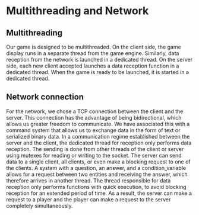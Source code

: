 # Multithreading and Network

## Multithreading

Our game is designed to be multithreaded. On the client side, the game display runs in a separate thread from the game engine. Similarly, data reception from the network is launched in a dedicated thread. On the server side, each new client accepted launches a data reception function in a dedicated thread. When the game is ready to be launched, it is started in a dedicated thread.

## Network connection

For the network, we chose a TCP connection between the client and the server. This connection has the advantage of being bidirectional, which allows us greater freedom to communicate. We have associated this with a command system that allows us to exchange data in the form of text or serialized binary data. In a communication regime established between the server and the client, the dedicated thread for reception only performs data reception. The sending is done from other threads of the client or server using mutexes for reading or writing to the socket. The server can send data to a single client, all clients, or even make a blocking request to one of the clients. A system with a question, an answer, and a condition_variable allows for a request between two entities and receiving the answer, which therefore arrives in another thread. The thread responsible for data reception only performs functions with quick execution, to avoid blocking reception for an extended period of time. As a result, the server can make a request to a player and the player can make a request to the server completely simultaneously.

